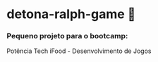# detona-ralph-game 🤜

### Pequeno projeto para o bootcamp: 
Potência Tech iFood - Desenvolvimento de Jogos